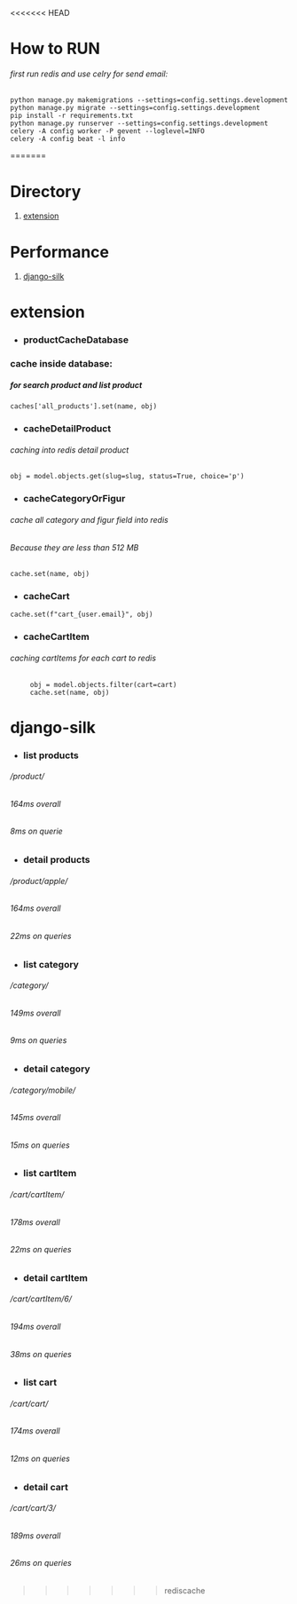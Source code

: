 <<<<<<< HEAD
# How to RUN
###### first run redis and use celry for send email:
```
python manage.py makemigrations --settings=config.settings.development
python manage.py migrate --settings=config.settings.development
pip install -r requirements.txt
python manage.py runserver --settings=config.settings.development
celery -A config worker -P gevent --loglevel=INFO
celery -A config beat -l info
```
=======
# Directory
1. [extension](#extension)

# Performance
1. [django-silk](#django-silk)

# extension
* ### **productCacheDatabase**
### cache inside database:
##### for search product and list product
`
    caches['all_products'].set(name, obj)
`
* ### **cacheDetailProduct**
###### caching into redis detail product
`
obj = model.objects.get(slug=slug, status=True, choice='p')
`

* ### **cacheCategoryOrFigur**
###### cache all category and figur field into redis
###### Because they are less than 512 MB
`cache.set(name, obj)`


* ### **cacheCart**
`cache.set(f"cart_{user.email}", obj)`

* ### **cacheCartItem**
###### caching cartItems for each cart to redis
```
     obj = model.objects.filter(cart=cart)
     cache.set(name, obj)
```

# django-silk
* ### **list products**
###### /product/
###### 164ms overall
###### 8ms on querie

* ### **detail products**
###### /product/apple/
###### 164ms overall
###### 22ms on queries

* ### **list category**
###### /category/
###### 149ms overall
###### 9ms on queries

* ### **detail category**
###### /category/mobile/
###### 145ms overall
###### 15ms on queries

* ### **list cartItem**
###### /cart/cartItem/
###### 178ms overall
###### 22ms on queries

* ### **detail cartItem**
###### /cart/cartItem/6/
###### 194ms overall
###### 38ms on queries

* ### **list cart**
###### /cart/cart/
###### 174ms overall
###### 12ms on queries

* ### **detail cart**
###### /cart/cart/3/
###### 189ms overall
###### 26ms on queries
>>>>>>> rediscache
